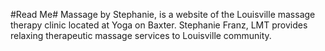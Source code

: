 #Read Me#
Massage by Stephanie, is a website of the Louisville massage therapy clinic located at Yoga on Baxter. Stephanie Franz, LMT provides relaxing therapeutic massage services to Louisville community.
